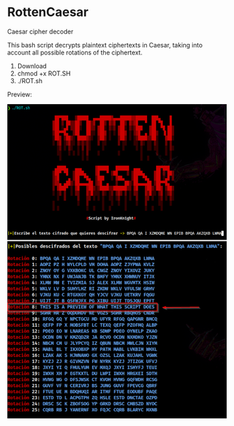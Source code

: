 # RottenCaesar
Caesar cipher decoder

This bash script decrypts plaintext ciphertexts in Caesar, taking into account all possible rotations of the ciphertext.

1. Download
2. chmod +x ROT.SH
3. ./ROT.sh

Preview:

![](https://github.com/IronKn1ght/RottenCaesar/blob/main/1.png)
![](https://github.com/IronKn1ght/RottenCaesar/blob/main/2.png)
